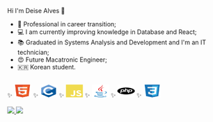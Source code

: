 Hi I'm Deise Alves 🎈

- 🔭 Professional in career transition;
- 💻 I am currently improving knowledge in Database and React;
- 📚 Graduated in Systems Analysis and Development and I'm an IT technician;
- 😍 Future Macatronic Engineer;
- 🇰🇷 Korean student.

<div style "display: inline_block"><br>
  ✨ <img aling="center" alt="Ise-HTML" height="30" width="40" src="https://raw.githubusercontent.com/devicons/devicon/master/icons/html5/html5-original.svg">
  ✨ <img aling="center" alt="Ise-C" height="30" width="40" src="https://raw.githubusercontent.com/devicons/devicon/master/icons/c/c-original.svg">
  ✨ <img aling="center" alt="Ise-Js" height="30" width="40" src="https://raw.githubusercontent.com/devicons/devicon/master/icons/javascript/javascript-plain.svg">
  ✨ <img aling="center" alt="Ise-Java" height="30" width="40" src="https://raw.githubusercontent.com/devicons/devicon/master/icons/java/java-original.svg">
  ✨ <img aling="center" alt="Ise-PHP" height="30" width="40" src="https://raw.githubusercontent.com/devicons/devicon/master/icons/php/php-plain.svg">
  ✨ <img aling="center" alt="Ise-CSS" height="30" width="40" src="https://raw.githubusercontent.com/devicons/devicon/master/icons/css3/css3-original.svg">
</div>
  
<div><br>
  <a href="https://github.com/IseAlves/">
  <img height="180em" src="https://github-readme-stats.vercel.app/api?username=IseAlves&show_icons=true&theme=tokyonight&include_all_commits-true&count_private=true"/>
  <img height="180em" src="https://github-readme-stats.vercel.app/api/top-langs/?username=IseAlves&layout=compact&langs_count_icons=true&theme=tokyonight"/>
</div>
